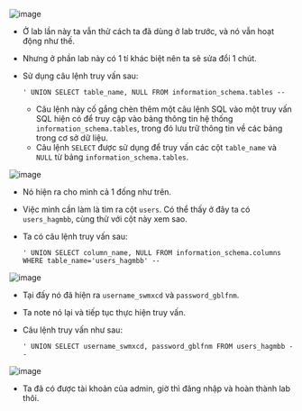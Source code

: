 ![image](https://user-images.githubusercontent.com/125866921/231399417-725a29d1-a796-462d-a7f2-c3f5ed7101d1.png)

  - Ở lab lần này ta vẫn thử cách ta đã dùng ở lab trước, và nó vẫn hoạt động như thế.
  - Nhưng ở phần lab này có 1 tí khác biệt nên ta sẽ sửa đổi 1 chút.
  - Sử dụng câu lệnh truy vấn sau:  

        ' UNION SELECT table_name, NULL FROM information_schema.tables --
        
      - Câu lệnh này cố gắng chèn thêm một câu lệnh SQL vào một truy vấn SQL hiện có để truy cập vào bảng thông tin hệ thống ``information_schema.tables``, trong đó lưu trữ thông tin về các bảng trong cơ sở dữ liệu.  
      - Câu lệnh ``SELECT`` được sử dụng để truy vấn các cột ``table_name`` và ``NULL`` từ bảng ``information_schema.tables``.  

![image](https://user-images.githubusercontent.com/125866921/231401758-111f6703-e794-4ece-8278-f3bd5343f9b5.png)

  - Nó hiện ra cho mình cả 1 đống như trên.  
  - Việc mình cần làm là tìm ra cột ``users``.  Có thể thấy ở đây ta có ``users_hagmbb``, cùng thử với cột này xem sao.  
  - Ta có câu lệnh truy vấn sau:  

        ' UNION SELECT column_name, NULL FROM information_schema.columns WHERE table_name='users_hagmbb' --
        
![image](https://user-images.githubusercontent.com/125866921/231403805-86ded0f1-5f62-433a-b3a2-a1d6267e24b0.png)

  - Tại đấy nó đã hiện ra ``username_swmxcd`` và ``password_gblfnm``.  
  - Ta note nó lại và tiếp tục thực hiện truy vấn.  
  - Câu lệnh truy vấn như sau:  

        ' UNION SELECT username_swmxcd, password_gblfnm FROM users_hagmbb --
        
![image](https://user-images.githubusercontent.com/125866921/231404444-f0ced5b9-e163-4242-b456-1013ce711c38.png)

  - Ta đã có được tài khoản của admin, giờ thì đăng nhập và hoàn thành lab thôi.  
